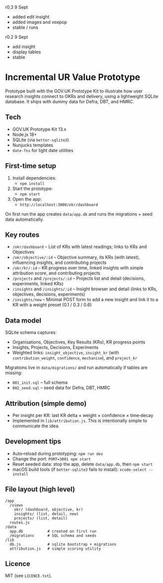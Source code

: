 r0.3 9 Sept
- added edit insight
- added images and voxpop
- stable / runs

r0.2 9 Sept
- add insight
- display tables
- stable


# Incremental UR Value Prototype

Prototype built with the GOV.UK Prototype Kit to illustrate how user research insights connect to OKRs and delivery, using a lightweight SQLite database. It ships with dummy data for Defra, DBT, and HMRC.

## Tech
- GOV.UK Prototype Kit 13.x
- Node.js 18+
- SQLite (via `better-sqlite3`)
- Nunjucks templates
- `date-fns` for light date utilities

## First‑time setup
1. Install dependencies:
   - `npm install`
2. Start the prototype:
   - `npm start`
3. Open the app:
   - `http://localhost:3000/okr/dashboard`

On first run the app creates `data/app.db` and runs the migrations + seed data automatically.

## Key routes
- `/okr/dashboard` – List of KRs with latest readings; links to KRs and Objectives
- `/okr/objective/:id` – Objective summary, its KRs (with latest), influencing insights, and contributing projects
- `/okr/kr/:id` – KR progress over time, linked insights with simple attribution score, and contributing projects
- `/projects` and `/projects/:id` – Projects list and detail (decisions, experiments, linked KRs)
- `/insights` and `/insights/:id` – Insight browser and detail (links to KRs, objectives, decisions, experiments)
- `/insights/new` – Minimal POST form to add a new insight and link it to a KR with a weight preset (0.1 / 0.3 / 0.6)

## Data model
SQLite schema captures:
- Organisations, Objectives, Key Results (KRs), KR progress points
- Insights, Projects, Decisions, Experiments
- Weighted links: `insight_objective`, `insight_kr` (with `contribution_weight`, `confidence`, `mechanism`), and `project_kr`

Migrations live in `data/migrations/` and run automatically if tables are missing:
- `001_init.sql` – full schema
- `002_seed.sql` – seed data for Defra, DBT, HMRC

## Attribution (simple demo)
- Per insight per KR: last KR delta × weight × confidence × time‑decay
- Implemented in `lib/attribution.js`. This is intentionally simple to communicate the idea.

## Development tips
- Auto‑reload during prototyping: `npm run dev`
- Change the port: `PORT=3001 npm start`
- Reset seeded data: stop the app, delete `data/app.db`, then `npm start`
- macOS build tools (if `better-sqlite3` fails to install): `xcode-select --install`

## File layout (high level)
```
/app
  /views
    okr/ (dashboard, objective, kr)
    insights/ (list, detail, new)
    projects/ (list, detail)
  routes.js
/data
  app.db           # created on first run
  /migrations      # SQL schema and seeds
/lib
  db.js            # sqlite bootstrap + migrations
  attribution.js   # simple scoring utility
```

## Licence
MIT (see `LICENCE.txt`).

